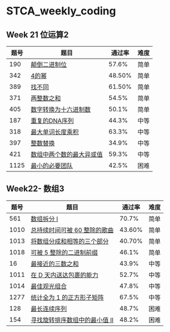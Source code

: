# STCA_weekly_coding



## Week 21 位运算2

| 题号 | 题目                                                         | 通过率 | 难度 |
| ---- | ------------------------------------------------------------ | ------ | ---- |
| 190  | [颠倒二进制位](https://leetcode-cn.com/problems/reverse-bits/) | 57.6%  | 简单 |
| 342  | [4的幂](https://leetcode-cn.com/problems/power-of-four/)     | 48.50% | 简单 |
| 389  | [找不同](https://leetcode-cn.com/problems/find-the-difference/) | 61.50% | 简单 |
| 371  | [两整数之和](https://leetcode-cn.com/problems/sum-of-two-integers/) | 54.5%  | 简单 |
| 405  | [数字转换为十六进制数](https://leetcode-cn.com/problems/convert-a-number-to-hexadecimal/) | 50.1%  | 简单 |
| 187  | [重复的DNA序列](https://leetcode-cn.com/problems/repeated-dna-sequences/) | 44.3%  | 中等 |
| 318  | [最大单词长度乘积](https://leetcode-cn.com/problems/maximum-product-of-word-lengths/) | 63.3%  | 中等 |
| 397  | [整数替换](https://leetcode-cn.com/problems/integer-replacement/) | 34.9%  | 中等 |
| 421  | [数组中两个数的最大异或值](https://leetcode-cn.com/problems/maximum-xor-of-two-numbers-in-an-array/) | 59.3%  | 中等 |
| 1125 | [最小的必要团队](https://leetcode-cn.com/problems/smallest-sufficient-team/) | 42.5%  | 困难 |



## Week22- 数组3

| 题号 | 题目                                                         | 通过率 | 难度 |
| ---- | ------------------------------------------------------------ | ------ | ---- |
| 561  | [数组拆分 I](https://leetcode-cn.com/problems/array-partition-i/) | 70.7%  | 简单 |
| 1010 | [总持续时间可被 60 整除的歌曲](https://leetcode-cn.com/problems/pairs-of-songs-with-total-durations-divisible-by-60/) | 43.60% | 简单 |
| 1013 | [将数组分成和相等的三个部分](https://leetcode-cn.com/problems/partition-array-into-three-parts-with-equal-sum/) | 40.70% | 简单 |
| 1018 | [可被 5 整除的二进制前缀](https://leetcode-cn.com/problems/binary-prefix-divisible-by-5/) | 46.1%  | 简单 |
| 16   | [最接近的三数之和](https://leetcode-cn.com/problems/3sum-closest/) | 43.9%  | 中等 |
| 1011 | [在 D 天内送达包裹的能力](https://leetcode-cn.com/problems/capacity-to-ship-packages-within-d-days/) | 52.7%  | 中等 |
| 1014 | [最佳观光组合](https://leetcode-cn.com/problems/best-sightseeing-pair/) | 47.8%  | 中等 |
| 1277 | [统计全为 1 的正方形子矩阵](https://leetcode-cn.com/problems/count-square-submatrices-with-all-ones/) | 67.5%  | 中等 |
| 128  | [最长连续序列](https://leetcode-cn.com/problems/longest-consecutive-sequence/) | 48.7%  | 困难 |
| 154  | [寻找旋转排序数组中的最小值 II](https://leetcode-cn.com/problems/find-minimum-in-rotated-sorted-array-ii/) | 48.2%  | 困难 |

